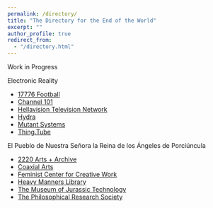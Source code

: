 ```yaml
---
permalink: /directory/
title: "The Directory for the End of the World"
excerpt: ""
author_profile: true
redirect_from: 
  - "/directory.html"
---
```

Work in Progress


Electronic Reality

* [17776 Football](https://www.sbnation.com/a/17776-football)
* [Channel 101](https://channel101.org)
* [Hellavision Television Network](https://www.hellavisiontelevision.com)
* [Hydra](https://hydra.ojack.xyz)
* [Mutant Systems](https://mutant.systems)
* [Thing.Tube](https://thing.tube)


El Pueblo de Nuestra Señora la Reina de los Ángeles de Porciúncula

* [2220 Arts + Archive](https://www.2220arts.org)
* [Coaxial Arts](https://coaxialarts.org)
* [Feminist Center for Creative Work](https://fccwla.org)
* [Heavy Manners Library](https://heavymannerslibrary.com)
* [The Museum of Jurassic Technology](https://mjt.org)
* [The Philosophical Research Society](https://www.prs.org)
